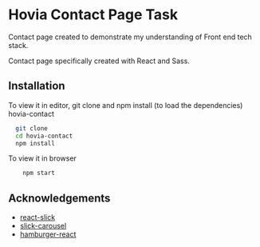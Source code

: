 # Hovia Contact Page Task

Contact page created to demonstrate my understanding of Front end tech stack.

Contact page specifically created with React and Sass.



## Installation

To view it in editor, git clone and npm install (to load the dependencies) hovia-contact

```bash
  git clone 
  cd hovia-contact
  npm install  
```
To view it in browser

```bash
    npm start
```
    
## Acknowledgements

- [react-slick](https://react-slick.neostack.com/)
- [slick-carousel](https://kenwheeler.github.io/slick/)
- [hamburger-react](https://hamburger-react.netlify.app/)